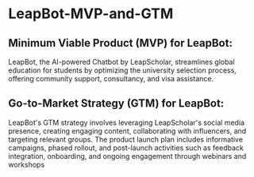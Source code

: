 # LeapBot-MVP-and-GTM
## Minimum Viable Product (MVP) for LeapBot:
LeapBot, the AI-powered Chatbot by LeapScholar, streamlines global education for students by optimizing the university selection process, offering community support, consultancy, and visa assistance.

## Go-to-Market Strategy (GTM) for LeapBot:
LeapBot's GTM strategy involves leveraging LeapScholar's social media presence, creating engaging content, collaborating with influencers, and targeting relevant groups. The product launch plan includes informative campaigns, phased rollout, and post-launch activities such as feedback integration, onboarding, and ongoing engagement through webinars and workshops
